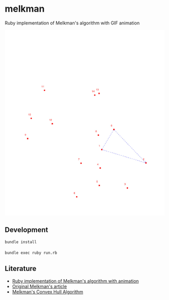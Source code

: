 melkman
=======

Ruby implementation of Melkman's algorithm with GIF animation

![](https://github.com/makaroni4/melkman/blob/main/.README/animated.gif?raw=true)

## Development

```sh
bundle install

bundle exec ruby run.rb
```

## Literature

* [
Ruby implementation of Melkman's algorithm with animation](http://gistflow.com/posts/834-ruby-implementation-of-melkman-s-algorithm-with-animation)
* [Original Melkman's article](http://www.ime.usp.br/~walterfm/cursos/mac0331/2006/melkman.pdf)
* [Melkman's Convex Hull Algorithm](http://www.ams.sunysb.edu/~jsbm/courses/345/melkman.pdf)
